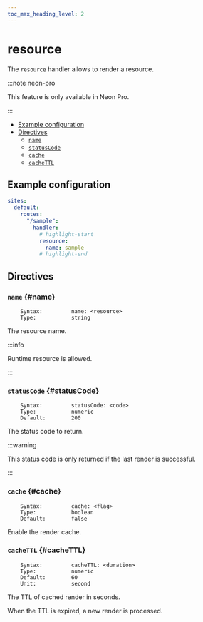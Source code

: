 ```yaml
---
toc_max_heading_level: 2
---
```


# resource

The `resource` handler allows to render a resource.

:::note neon-pro

This feature is only available in Neon Pro.

:::

- [Example configuration](#example-configuration)
- [Directives](#directives)
  - [`name`](#name)
  - [`statusCode`](#statusCode)
  - [`cache`](#cache)
  - [`cacheTTL`](#cacheTTL)

## Example configuration

```yaml
sites:
  default:
    routes:
      "/sample":
        handler:
          # highlight-start
          resource:
            name: sample
          # highlight-end
```

## Directives

### `name` {#name}

```
    Syntax:         name: <resource>
    Type:           string
```

The resource name.

:::info

Runtime resource is allowed.

:::

### `statusCode` {#statusCode}

```
    Syntax:         statusCode: <code>
    Type:           numeric
    Default:        200
```

The status code to return.

:::warning

This status code is only returned if the last render is successful.

:::

### `cache` {#cache}

```
    Syntax:         cache: <flag>
    Type:           boolean
    Default:        false
```

Enable the render cache.

### `cacheTTL` {#cacheTTL}

```
    Syntax:         cacheTTL: <duration>
    Type:           numeric
    Default:        60
    Unit:           second
```

The TTL of cached render in seconds.

When the TTL is expired, a new render is processed.
